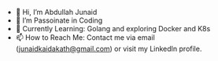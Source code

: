 - 👋 Hi, I’m Abdullah Junaid
- 👀 I’m Passoinate in Coding
- 🌱 Currently Learning: Golang and exploring Docker and K8s
- 📫 How to Reach Me: Contact me via email (junaidkaidakath@gmail.com) or visit my LinkedIn profile.

<!---
A-junaid-K/A-junaid-K is a ✨ special ✨ repository because its `README.md` (this file) appears on your GitHub profile.
You can click the Preview link to take a look at your changes.
--->
